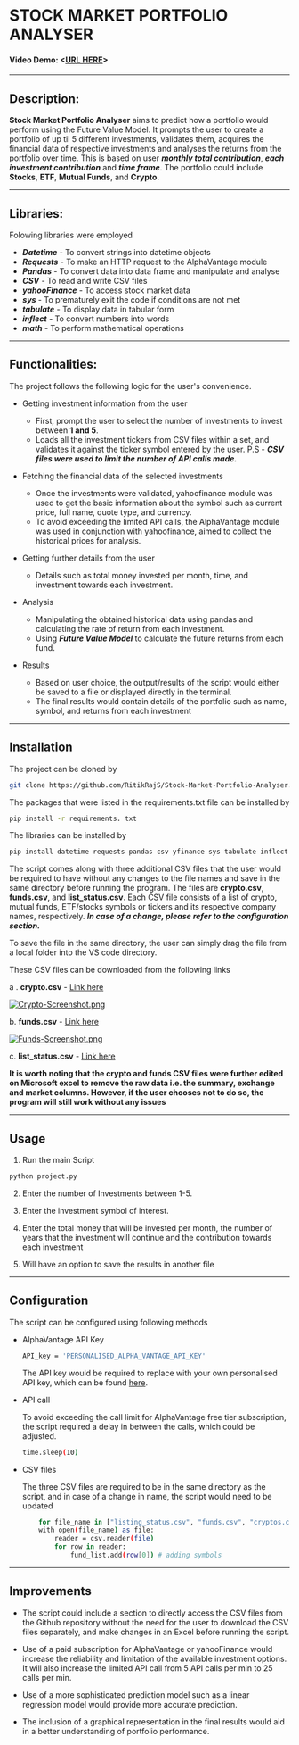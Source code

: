 # STOCK MARKET PORTFOLIO ANALYSER

#### Video Demo:  <[URL HERE](https://youtu.be/liAA2IgPy60)>
---
## Description:

 **Stock Market Portfolio Analyser** aims to predict how a portfolio would perform using the Future Value Model. It prompts the user to create a portfolio of up til 5 different investments, validates them, acquires the financial data of respective investments and analyses the returns from the portfolio over time. This is based on user ***monthly total contribution***, ***each investment contribution*** and ***time frame***. The portfolio could include **Stocks**, **ETF**, **Mutual Funds**, and **Crypto**.

---
## Libraries:

Folowing libraries were employed

* ***Datetime*** - To convert strings into datetime objects
* ***Requests*** - To make an HTTP request to the AlphaVantage module
* ***Pandas*** - To convert data into data frame and manipulate and analyse
* ***CSV*** - To read and write CSV files
* ***yahooFinance*** - To access stock market data
* ***sys*** - To prematurely exit the code if conditions are not met
* ***tabulate*** - To display data in tabular form
* ***inflect*** - To convert numbers into words
* ***math*** - To perform mathematical operations

---
## Functionalities:


 The project follows the following logic for the user's convenience.

* Getting investment information from the user

  * First, prompt the user to select the number of investments to invest between **1 and 5**.
  * Loads all the investment tickers from CSV files within a set, and validates it against the ticker symbol entered by the user. P.S - ***CSV files were used to limit the number of API calls made.***

* Fetching the financial data of the selected investments

  * Once the investments were validated, yahoofinance module was used to get the basic information about the symbol such as current price, full name, quote type, and currency.
  * To avoid exceeding the limited API calls, the AlphaVantage module was used in conjunction with yahoofinance, aimed to collect the historical prices for analysis.

* Getting further details from the user

  * Details such as total money invested per month, time, and investment towards each investment.

* Analysis

  * Manipulating the obtained historical data using pandas and calculating the rate of return from each investment.
  * Using ***Future Value Model*** to calculate the future returns from each fund.

* Results

  * Based on user choice, the output/results of the script would either be saved to a file or displayed directly in the terminal.
  * The final results would contain details of the portfolio such as name, symbol, and returns from each investment

---
## Installation

The project can be cloned by

```bash
git clone https://github.com/RitikRajS/Stock-Market-Portfolio-Analyser.git
```

The packages that were listed in the requirements.txt file can be installed by

```bash
pip install -r requirements. txt
```

The libraries can be installed by

```bash
pip install datetime requests pandas csv yfinance sys tabulate inflect math
```

 The script comes along with three additional CSV files that the user would be required to have without any changes to the file names and save in the same directory before running the program. The files are **crypto.csv**, **funds.csv**, and **list_status.csv**. Each CSV file consists of a list of crypto, mutual funds, ETF/stocks symbols or tickers and its respective company names, respectively. ***In case of a change, please refer to the configuration section.***

 To save the file in the same directory, the user can simply drag the file from a local folder into the VS code directory.

 These CSV files can be downloaded from the following links

 a . **crypto.csv** - [Link here](https://github.com/JerBouma/FinanceDatabase/blob/main/database/cryptos.csv)

[![Crypto-Screenshot.png](https://i.postimg.cc/0QB89MSL/Crypto-Screenshot.png)](https://postimg.cc/wyDKVB0V)

 b. **funds.csv** - [Link here](https://github.com/JerBouma/FinanceDatabase/blob/main/database/funds.csv)

 [![Funds-Screenshot.png](https://i.postimg.cc/ZqqnZhgv/Funds-Screenshot.png)](https://postimg.cc/pmgRY3PP)

 c. **list_status.csv** - [Link here](https://www.alphavantage.co/query?function=LISTING_STATUS&apikey=demo)

**It is worth noting that the crypto and funds CSV files were further edited on Microsoft excel to remove the raw data i.e. the summary, exchange and market columns. However, if the user chooses not to do so, the program will still work without any issues**

---
## Usage

1. Run the main Script

```bash
python project.py
```

2. Enter the number of Investments between 1-5.

3. Enter the investment symbol of interest.

4. Enter the total money that will be invested per month, the number of years that the investment will continue and the contribution towards each investment

5. Will have an option to save the results in another file
---
## Configuration

The script can be configured using following methods

* AlphaVantage API Key

    ```bash
    API_key = 'PERSONALISED_ALPHA_VANTAGE_API_KEY'
    ```

    The API key would be required to replace with your own personalised API key, which can be found [here](https://www.alphavantage.co/support/#api-key).

* API call

    To avoid exceeding the call limit for AlphaVantage free tier subscription, the script required a delay in between the calls, which could be adjusted.

    ```bash
    time.sleep(10)
    ```

* CSV files

    The three CSV files are required to be in the same directory as the script, and in case of a change in name, the script would need to be updated

    ```bash
        for file_name in ["listing_status.csv", "funds.csv", "cryptos.csv"]:
        with open(file_name) as file:
            reader = csv.reader(file)
            for row in reader:
                fund_list.add(row[0]) # adding symbols
    ```

---
## Improvements

* The script could include a section to directly access the CSV files from the Github repository without the need for the user to download the CSV files separately, and make changes in an Excel before running the script.

* Use of a paid subscription for AlphaVantage or yahooFinance would increase the reliability and limitation of the available investment options. It will also increase the limited API call from 5 API calls per min to 25 calls per min.

* Use of a more sophisticated prediction model such as a linear regression model would provide more accurate prediction.

* The inclusion of a graphical representation in the final results would aid in a better understanding of portfolio performance.
